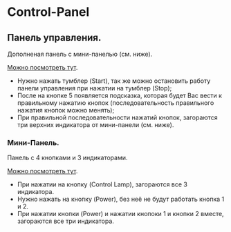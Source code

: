 # Control-Panel
## Панель управления.
Дополненая панель с мини-панелью (см. ниже).

[Можно посмотреть тут](https://ramimink73.github.io/Control-Panel/).

- Нужно нажать тумблер (Start), так же можно остановить работу панели управления при нажатии на тумблер (Stop);
- После на кнопке 5 появляется подсказка, которая будет Вас вести к правильному нажатию кнопок (последовательность правильного нажатия кнопок можно менять);
- При правильной последовательности нажатий кнопок, загораются три верхних индикатора от мини-панели (см. ниже).

### Мини-Панель.

Панель с 4 кнопками и 3 индикаторами.

[Можно посмотреть тут](https://ramimink73.github.io/Mini-Panel/).

- При нажатии на кнопку (Control Lamp), загораются все 3 индикатора.
- Нужно нажать на кнопку (Power), без неё не будут работать кнопка 1 и 2.
- При нажатии кнопки (Power) и нажатии кнопоки 1 и кнопки 2 вместе, загораются все три индикатора.
